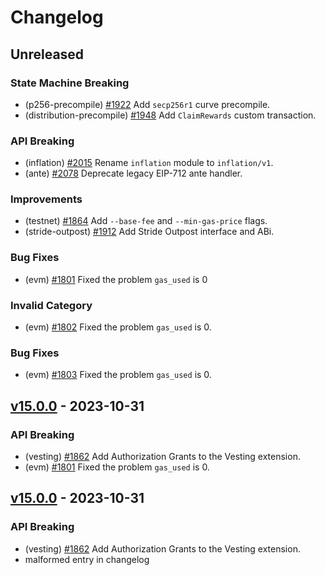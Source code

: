 <!--
Some comments at head of file...
-->
# Changelog

## Unreleased

### State Machine Breaking

- (p256-precompile) [#1922](https://github.com/silc/silc/pull/1922) Add `secp256r1` curve precompile.
- (distribution-precompile) [#1948](https://github.com/silc/silc/pull/1949) Add `ClaimRewards` custom transaction.

### API Breaking

- (inflation) [#2015](https://github.com/silc/silc/pull/2015) Rename `inflation` module to `inflation/v1`.
- (ante) [#2078](https://github.com/silc/silc/pull/2078) Deprecate legacy EIP-712 ante handler.

### Improvements

- (testnet) [\#1864](https://github.com/silc/silc/pull/1864) Add `--base-fee` and `--min-gas-price` flags.
- (stride-outpost) [#1912](https://github.com/silc/silc/pull/1912) Add Stride Outpost interface and ABi.

### Bug Fixes

- (evm) [#1801](https://github.com/silc/silc/pull/1801) Fixed the problem `gas_used` is 0

### Invalid Category

- (evm) [#1802](https://github.com/silc/silc/pull/1802) Fixed the problem `gas_used` is 0.

### Bug Fixes

- (evm) [#1803](https://github.com/silc/silc/pull/1803) Fixed the problem `gas_used` is 0.

## [v15.0.0](https://github.com/silc/silc/releases/tag/v15.0.0) - 2023-10-31

### API Breaking

- (vesting) [#1862](https://github.com/silc/silc/pull/1862) Add Authorization Grants to the Vesting extension.
- (evm) [#1801](https://github.com/silc/silc/pull/1801) Fixed the problem `gas_used` is 0.

## [v15.0.0](https://github.com/silc/silc/releases/tag/v15.0.0) - 2023-10-31

### API Breaking

- (vesting) [#1862](https://github.com/silc/silc/pull/1862) Add Authorization Grants to the Vesting extension.
- malformed entry in changelog
